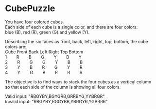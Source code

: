 # CubePuzzle

You have four colored cubes.<br>
Each side of each cube is a single color, and there are four colors:<br>
blue (B), red (R), green (G) and yellow (Y).<br>

Describing the six faces as front, back,
left, right, top, bottom, the cube colors are:<br>
Cube Front Back Left Right Top Bottom<br>
1&nbsp;&nbsp;&nbsp;&nbsp;&nbsp;&nbsp;&nbsp;&nbsp;R&nbsp;&nbsp;&nbsp;&nbsp;&nbsp;&nbsp;&nbsp;&nbsp;B&nbsp;&nbsp;&nbsp;&nbsp;&nbsp;&nbsp;&nbsp;&nbsp;G&nbsp;&nbsp;&nbsp;&nbsp;&nbsp;&nbsp;&nbsp;&nbsp;Y&nbsp;&nbsp;&nbsp;&nbsp;&nbsp;&nbsp;&nbsp;&nbsp;B&nbsp;&nbsp;&nbsp;&nbsp;&nbsp;&nbsp;&nbsp;&nbsp;Y<br>
2&nbsp;&nbsp;&nbsp;&nbsp;&nbsp;&nbsp;&nbsp;&nbsp;R&nbsp;&nbsp;&nbsp;&nbsp;&nbsp;&nbsp;&nbsp;&nbsp;G&nbsp;&nbsp;&nbsp;&nbsp;&nbsp;&nbsp;&nbsp;&nbsp;G&nbsp;&nbsp;&nbsp;&nbsp;&nbsp;&nbsp;&nbsp;&nbsp;Y&nbsp;&nbsp;&nbsp;&nbsp;&nbsp;&nbsp;&nbsp;&nbsp;B&nbsp;&nbsp;&nbsp;&nbsp;&nbsp;&nbsp;&nbsp;&nbsp;B<br>
3&nbsp;&nbsp;&nbsp;&nbsp;&nbsp;&nbsp;&nbsp;&nbsp;Y&nbsp;&nbsp;&nbsp;&nbsp;&nbsp;&nbsp;&nbsp;&nbsp;B&nbsp;&nbsp;&nbsp;&nbsp;&nbsp;&nbsp;&nbsp;&nbsp;R&nbsp;&nbsp;&nbsp;&nbsp;&nbsp;&nbsp;&nbsp;&nbsp;G&nbsp;&nbsp;&nbsp;&nbsp;&nbsp;&nbsp;&nbsp;&nbsp;Y&nbsp;&nbsp;&nbsp;&nbsp;&nbsp;&nbsp;&nbsp;&nbsp;R<br>
4&nbsp;&nbsp;&nbsp;&nbsp;&nbsp;&nbsp;&nbsp;&nbsp;Y&nbsp;&nbsp;&nbsp;&nbsp;&nbsp;&nbsp;&nbsp;&nbsp;G&nbsp;&nbsp;&nbsp;&nbsp;&nbsp;&nbsp;&nbsp;&nbsp;B&nbsp;&nbsp;&nbsp;&nbsp;&nbsp;&nbsp;&nbsp;&nbsp;R&nbsp;&nbsp;&nbsp;&nbsp;&nbsp;&nbsp;&nbsp;&nbsp;R&nbsp;&nbsp;&nbsp;&nbsp;&nbsp;&nbsp;&nbsp;&nbsp;R<br>


The objective is to find ways to stack the four cubes as a vertical column<br>
so that each side of the column is showing all four colors.<br>

Valid input: "RBGYBY,BGYGRB,GRRBYG,YYBRGR"<br>
Invalid input: "RBGYBY,RGGYBB,YBRGYR,YGBRRR"

